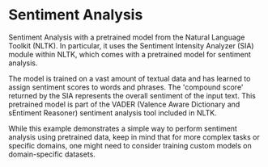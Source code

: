 # Sentiment Analysis
Sentiment Analysis with a pretrained model from the Natural Language Toolkit (NLTK). In particular, it uses the Sentiment Intensity Analyzer (SIA) module within NLTK, which comes with a pretrained model for sentiment analysis.

The model is trained on a vast amount of textual data and has learned to assign sentiment scores to words and phrases. The 'compound score' returned by the SIA represents the overall sentiment of the input text. This pretrained model is part of the VADER (Valence Aware Dictionary and sEntiment Reasoner) sentiment analysis tool included in NLTK.

While this example demonstrates a simple way to perform sentiment analysis using pretrained data, keep in mind that for more complex tasks or specific domains, one might need to consider training custom models on domain-specific datasets.
